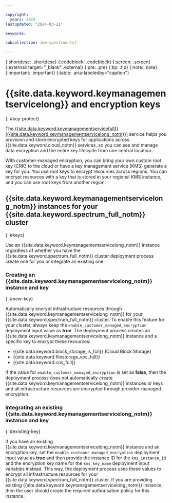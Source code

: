 ```yaml
---

copyright:
  years: 2024
lastupdated: "2024-03-21"

keywords:

subcollection: ibm-spectrum-lsf

---
```


{:shortdesc: .shortdesc}
{:codeblock: .codeblock}
{:screen: .screen}
{:external: target="_blank" .external}
{:pre: .pre}
{:tip: .tip}
{:note: .note}
{:important: .important}
{:table: .aria-labeledby="caption"}

# {{site.data.keyword.keymanagementservicelong}} and encryption keys
{: #key-protect}

The [{{site.data.keyword.keymanagementservicefull}} ({{site.data.keyword.keymanagementservicelong_notm}})](/docs/key-protect) service helps you provision and store encrypted keys for applications across {{site.data.keyword.cloud_notm}} services, so you can see and manage data encryption and the entire key lifecycle from one central location.

With customer-managed encryption, you can bring your own custom root key (CRK) to the cloud or have a key management service (KMS) generate a key for you. You use root keys to encrypt resources across regions. You can encrypt resources with a key that is stored in your regional KMS instance, and you can use root keys from another region.

## {{site.data.keyword.keymanagementservicelong_notm}} instances for your {{site.data.keyword.spectrum_full_notm}} cluster
{: #keys}

Use an {{site.data.keyword.keymanagementservicelong_notm}} instance regardless of whether you have the {{site.data.keyword.spectrum_full_notm}} cluster deployment process create one for you or integrate an existing one.

### Creating an {{site.data.keyword.keymanagementservicelong_notm}} instance and key
{: #new-key}

Automatically encrypt infrastructure resources through {{site.data.keyword.keymanagementservicelong_notm}} for your {{site.data.keyword.spectrum_full_notm}} cluster. To enable this feature for your cluster, always keep the `enable_customer_managed_encryption` deployment input value as **true**. The deployment process creates an {{site.data.keyword.keymanagementservicelong_notm}} instance and a specific key to encrypt these resources:

* {{site.data.keyword.block_storage_is_full}} (Cloud Block Storage)
* {{site.data.keyword.filestorage_vpc_full}}
* {{site.data.keyword.cos_full}}

If the value for `enable_customer_managed_encryption` is set as **false**, then the deployment process does not automatically create {{site.data.keyword.keymanagementservicelong_notm}} instances or keys and all infrastructure resources are encrypted through provider-managed encryption.

### Integrating an existing {{site.data.keyword.keymanagementservicelong_notm}} instance and key
{: #existing-key}

If you have an existing {{site.data.keyword.keymanagementservicelong_notm}} instance and an encryption key, set the `enable_customer_managed_encryption` deployment input value as **true** and then provide the instance ID for the `kms_instance_id` and the encryption key name for the `kms_key_name` deployment input variables instead. This way, the deployment process uses these values to encrypt all infrastructure resources for your {{site.data.keyword.spectrum_full_notm}} cluster. If you are providing existing {{site.data.keyword.keymanagementservicelong_notm}} instance, then the user should create the required authorisation policy for this instance.
